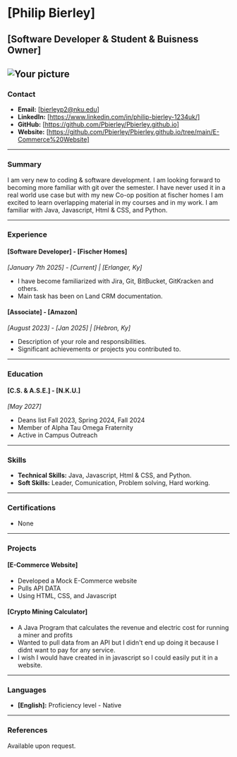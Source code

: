# [Philip Bierley]
## [Software Developer & Student & Buisness Owner]

![Your picture](students/)
---

### Contact
- **Email:** [bierleyp2@nku.edu]
- **LinkedIn:** [https://www.linkedin.com/in/philip-bierley-1234uk/]
- **GitHub:** [https://github.com/Pbierley/Pbierley.github.io]
- **Website:** [https://github.com/Pbierley/Pbierley.github.io/tree/main/E-Commerce%20Website]

---

### Summary
I am very new to coding & software development. I am looking forward to becoming more familiar with git over the semester. I have never used it in a real world use case but with my new Co-op position at fischer homes I am excited to learn overlapping material in my courses and in my work. I am familiar with Java, Javascript, Html & CSS, and Python.

---

### Experience

#### [Software Developer] - [Fischer Homes]
*_[January 7th 2025] - [Current] | [Erlanger, Ky]_*
- I have become familiarized with Jira, Git, BitBucket, GitKracken and others.
- Main task has been on Land CRM documentation.

#### [Associate] - [Amazon]
*_[August 2023] - [Jan 2025] | [Hebron, Ky]_*
- Description of your role and responsibilities.
- Significant achievements or projects you contributed to.

---

### Education

#### [C.S. & A.S.E.] - [N.K.U.]
*_[May 2027]_*
- Deans list Fall 2023, Spring 2024, Fall 2024
- Member of Alpha Tau Omega Fraternity
- Active in Campus Outreach

---

### Skills
- **Technical Skills:** Java, Javascript, Html & CSS, and Python.
- **Soft Skills:** Leader, Comunication, Problem solving, Hard working.

---

### Certifications
- None

---

### Projects
#### [E-Commerce Website]
- Developed a Mock E-Commerce website 
- Pulls API DATA
- Using HTML, CSS, and Javascript

#### [Crypto Mining Calculator]
- A Java Program that calculates the revenue and electric cost for running a miner and profits
- Wanted to pull data from an API but I didn't end up doing it because I didnt want to pay for any service. 
- I wish I would have created in in javascript so I could easily put it in a website.

---

### Languages
- **[English]:** Proficiency level - Native

---

### References
Available upon request.